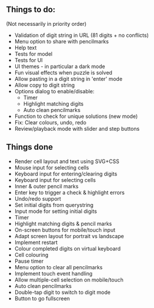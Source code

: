 ## Things to do:
(Not necessarily in priority order)

* Validation of digit string in URL (81 digits + no conflicts)
* Menu option to share with pencilmarks
* Help text
* Tests for model
* Tests for UI
* UI themes - in particular a dark mode
* Fun visual effects when puzzle is solved
* Allow pasting in a digit string in 'enter' mode
* Allow copy to digit string
* Options dialog to enable/disable:
  * Timer
  * Highlight matching digits
  * Auto clean pencilmarks
* Function to check for unique solutions (new mode)
* Fix: Clear colours, undo, redo
* Review/playback mode with slider and step buttons

## Things done
* Render cell layout and text using SVG+CSS
* Mouse input for selecting cells
* Keyboard input for entering/clearing digits
* Keyboard input for selecting cells
* Inner & outer pencil marks
* Enter key to trigger a check & highlight errors
* Undo/redo support
* Set initial digits from querystring
* Input mode for setting initial digits
* Timer
* Highlight matching digits & pencil marks
* On-screen buttons for mobile/touch input
* Adapt screen layout for portrait vs landscape
* Implement restart
* Colour completed digits on virtual keyboard
* Cell colouring
* Pause timer
* Menu option to clear all pencilmarks
* Implement touch event handling
* Allow multiple-cell selection on mobile/touch
* Auto clean pencilmarks
* Double-tap digit to switch to digit mode
* Button to go fullscreen
